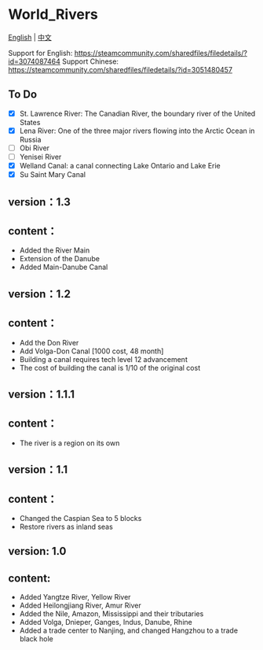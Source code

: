 ﻿# World_Rivers

[English](./README_EN.md) | [中文](./README.md)

Support for English: https://steamcommunity.com/sharedfiles/filedetails/?id=3074087464
Support Chinese: https://steamcommunity.com/sharedfiles/filedetails/?id=3051480457
## To Do
- [x] St. Lawrence River: The Canadian River, the boundary river of the United States
- [x] Lena River: One of the three major rivers flowing into the Arctic Ocean in Russia
- [ ] Obi River
- [ ] Yenisei River
- [x] Welland Canal: a canal connecting Lake Ontario and Lake Erie
- [x] Su Saint Mary Canal

## version：1.3
## content：
- Added the River Main
- Extension of the Danube
- Added Main-Danube Canal

## version：1.2
## content：
- Add the Don River
- Add Volga-Don Canal [1000 cost, 48 month]
- Building a canal requires tech level 12 advancement
- The cost of building the canal is 1/10 of the original cost

## version：1.1.1
## content：
- The river is a region on its own


## version：1.1
## content：
- Changed the Caspian Sea to 5 blocks
- Restore rivers as inland seas

## version: 1.0
## content:
- Added Yangtze River, Yellow River
- Added Heilongjiang River, Amur River
- Added the Nile, Amazon, Mississippi and their tributaries
- Added Volga, Dnieper, Ganges, Indus, Danube, Rhine
- Added a trade center to Nanjing, and changed Hangzhou to a trade black hole
